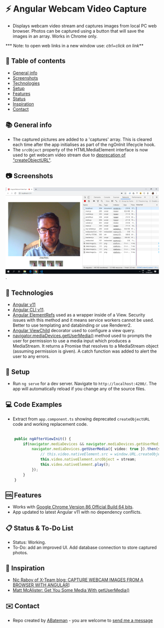 # :zap: Angular Webcam Video Capture

* Displays webcam video stream and captures images from local PC web browser. Photos can be captured using a button that will save the images in an array. Works in Chrome only.

*** Note: to open web links in a new window use: _ctrl+click on link_**

## :page_facing_up: Table of contents

* [General info](#general-info)
* [Screenshots](#screenshots)
* [Technologies](#technologies)
* [Setup](#setup)
* [Features](#features)
* [Status](#status)
* [Inspiration](#inspiration)
* [Contact](#contact)

## :books: General info

* The captured pictures are added to a 'captures' array. This is cleared each time after the app initialises as part of the ngOnInit lifecycle hook.
* The `srcObject` property of the HTMLMediaElement interface is now used to get webcam video stream due to [deprecation of "createObjectURL"](https://developer.mozilla.org/en-US/docs/Web/API/HTMLMediaElement/srcObject).

## :camera: Screenshots

![Example screenshot](./img/webcam-video-capture.png).

## :signal_strength: Technologies

* [Angular v11](https://angular.io/)
* [Angular CLI v11](https://cli.angular.io/).
* [Angular ElementRefs](https://angular.io/api/core/ElementRef#description) used as a wrapper inside of a View. Security issues with this method and it means service workers cannot be used. Better to use templating and databinding or use Renderer2.
* [Angular ViewChild](https://angular.io/api/core/ViewChild) decorator used to configure a view query.
* [navigator.mediaDevices.getUserMedia()](https://developer.mozilla.org/en-US/docs/Web/API/MediaDevices/getUserMedia) method used to prompts the user for permission to use a media input which produces a MediaStream. It returns a Promise that resolves to a MediaStream object (assuming permission is given). A catch function was added to alert the user to any errors.

## :floppy_disk: Setup

* Run `ng serve` for a dev server. Navigate to `http://localhost:4200/`. The app will automatically reload if you change any of the source files.

## :computer: Code Examples

* Extract from `app.component.ts` showing deprecated `createObjectURL` code and working replacement code.

```typescript

    public ngAfterViewInit() {
        if(navigator.mediaDevices && navigator.mediaDevices.getUserMedia) {
            navigator.mediaDevices.getUserMedia({ video: true }).then(stream => {
                // this.video.nativeElement.src = window.URL.createObjectURL(stream);
                this.video.nativeElement.srcObject = stream;
                this.video.nativeElement.play();
            });
        }
    }


```

## :cool: Features

* Works with [Google Chrome Version 86 Official Build 64 bits](https://www.google.com/chrome/).
* App updated to latest Angular v11 with no dependency conflicts.

## :clipboard: Status & To-Do List

* Status: Working.
* To-Do: add an improved UI. Add database connection to store captured photos.

## :clap: Inspiration

* [Nic Raboy of X-Team blog: CAPTURE WEBCAM IMAGES FROM A BROWSER WITH ANGULAR](https://x-team.com/blog/webcam-image-capture-angular/)]
* [Matt McAlister: Get You Some Media With getUserMedia()](https://medium.com/@matt.mcalister93/get-you-some-media-with-getusermedia-726cde161cd7)

## :envelope: Contact

* Repo created by [ABateman](https://www.andrewbateman.org) - you are welcome to [send me a message](https://andrewbateman.org/contact)
